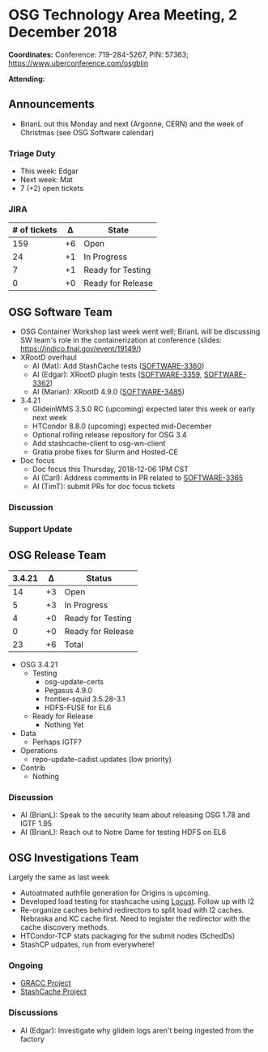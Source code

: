 # OSG Technology Area Meeting, 2 December 2018

**Coordinates:** Conference: 719-284-5267, PIN: 57363; <https://www.uberconference.com/osgblin>

**Attending:** 


## Announcements

-   BrianL out this Monday and next (Argonne, CERN) and the week of Christmas (see OSG Software calendar)


### Triage Duty

-   This week: Edgar
-   Next week: Mat
-   7 (+2) open tickets


### JIRA

| # of tickets | &Delta; | State             |
|------------- |-------- |------------------ |
| 159          | +6      | Open              |
| 24           | +1      | In Progress       |
| 7            | +1      | Ready for Testing |
| 0            | +0      | Ready for Release |


## OSG Software Team

-   OSG Container Workshop last week went well; BrianL will be discussing SW team's role in the containerization at conference
    (slides: <https://indico.fnal.gov/event/19149/>)
-   XRootD overhaul
    -   AI (Mat): Add StashCache tests ([SOFTWARE-3360](https://opensciencegrid.atlassian.net/browse/SOFTWARE-3360))
    -   AI (Edgar): XRootD plugin tests ([SOFTWARE-3359](https://opensciencegrid.atlassian.net/browse/SOFTWARE-3359), [SOFTWARE-3362](https://opensciencegrid.atlassian.net/browse/SOFTWARE-3362))
    -   AI (Marian): XRootD 4.9.0 ([SOFTWARE-3485](https://opensciencegrid.atlassian.net/browse/SOFTWARE-3485))
-   3.4.21
    -   GlideinWMS 3.5.0 RC (upcoming) expected later this week or early next week
    -   HTCondor 8.8.0 (upcoming) expected mid-December
    -   Optional rolling release repository for OSG 3.4
    -   Add stashcache-client to osg-wn-client
    -   Gratia probe fixes for Slurm and Hosted-CE
-   Doc focus
    -   Doc focus this Thursday, 2018-12-06 1PM CST
    -   AI (Carl): Address comments in PR related to [SOFTWARE-3365](https://opensciencegrid.atlassian.net/browse/SOFTWARE-3365)
    -   AI (TimT): submit PRs for doc focus tickets


### Discussion



### Support Update



## OSG Release Team

| 3.4.21 | &Delta; | Status            |
|------ |------- |----------------- |
| 14     | +3      | Open              |
| 5      | +3      | In Progress       |
| 4      | +0      | Ready for Testing |
| 0      | +0      | Ready for Release |
| 23     | +6      | Total             |

-   OSG 3.4.21  
    -   Testing  
        -   osg-update-certs
        -   Pegasus 4.9.0
        -   frontier-squid 3.5.28-3.1
        -   HDFS-FUSE for EL6
    -   Ready for Release  
        -   Nothing Yet
-   Data  
    -   Perhaps IGTF?
-   Operations  
    -   repo-update-cadist updates (low priority)
-   Contrib  
    -   Nothing


### Discussion

-   AI (BrianL): Speak to the security team about releasing OSG 1.78 and IGTF 1.95
-   AI (BrianL): Reach out to Notre Dame for testing HDFS on EL6


## OSG Investigations Team

Largely the same as last week

-   Autoatmated authfile generation for Origins is upcoming.
-   Developed load testing for stashcache using [Locust](https://locust.io/).  Follow up with I2
-   Re-organize caches behind redirectors to split load with I2 caches.  Nebraska and KC cache first.  Need to register the redirector with the cache discovery methods.
-   HTCondor-TCP stats packaging for the submit nodes (SchedDs) 
-   StashCP udpates, run from everywhere!

### Ongoing

-   [GRACC Project](https://opensciencegrid.atlassian.net/projects/GRACC)
-   [StashCache Project](http://opensciencegrid.org/docs/data/stashcache/overview/)


### Discussions

-   AI (Edgar): Investigate why glidein logs aren't being ingested from the factory
